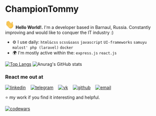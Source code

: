 # ChampionTommy

<img src="https://github.com/ABSphreak/ABSphreak/blob/master/gifs/Hi.gif" width="30px"> **Hello World!.** I'm a developer based in Barnaul, Russia. Constantly improving and would like to conquer the IT industry :)
<br/>

- ⚙️ I use daily: `html&css` `scss&sass` `javascript` `UI-frameworks` `samuyu malost' php (laravel)` `docker`
- 🌍 I'm mostly active within the: `express.js` `react.js`


[![Top Langs](https://github-readme-stats.vercel.app/api/top-langs/?username=ChampionTommy&hide_langs_below=1)](https://github.com/anuraghazra/github-readme-stats)
![Anurag's GitHub stats](https://github-readme-stats.vercel.app/api?username=ChampionTommy&hide=contribs,prs)


### React me out at
 [![linkedin](https://user-images.githubusercontent.com/25087769/87172072-530a5080-c2dc-11ea-8e2c-8ee4dbf3394b.png)](#) &nbsp;&nbsp;
 [![telegram](https://user-images.githubusercontent.com/79994252/150616122-f30e32b4-8aa1-43ca-ae87-91ab01fbb543.png)](https://t.me/terronex) &nbsp;&nbsp;
 [![vk](https://user-images.githubusercontent.com/79994252/150616250-e40df6f4-888e-4a2d-b7f9-f5f0e7813d62.svg)](https://vk.com/terronex) &nbsp;&nbsp;
 [![github](https://user-images.githubusercontent.com/25087769/87176037-2c4f1880-c2e2-11ea-8a13-41c90b711b9f.png)](https://github.com/ChampionTommy) &nbsp;&nbsp;
 [![email](https://user-images.githubusercontent.com/25087769/87174308-a4680f00-c2df-11ea-90b0-5fa1fa76d2f1.png)](mailto:terronex@icloud.com)
  


⭐ my work if you find it interesting and helpful.





[![codewars](https://www.codewars.com/users/ChampionTommy/badges/micro)](https://www.codewars.com/users/ChampionTommy/badges/large) 
